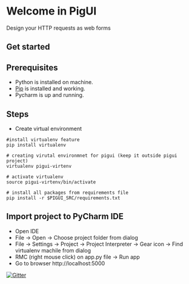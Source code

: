 # Welcome in PigUI
Design your HTTP requests as web forms

## Get started

## Prerequisites
- Python is installed on machine.
- [Pip](https://pip.pypa.io/en/stable/) is installed and working.
- Pycharm is up and running.

## Steps
- Create virtual environment 

```
#install virtualenv feature
pip install virtualenv 

# creating virutal environmnet for pigui (keep it outside pigui project)
virtualenv pigui-virtenv 

# activate virtualenv
source pigui-virtenv/bin/activate 

# install all packages from requirements file
pip install -r $PIGUI_SRC/requirements.txt 
```

## Import project to PyCharm IDE
- Open IDE
- File -> Open -> Choose project folder from dialog
- File -> Settings -> Project -> Project Interpreter -> Gear icon -> Find virtualenv machile from dialog
- RMC (right mouse click) on app.py file -> Run app
- Go to browser http://localhost:5000

[![Gitter](https://badges.gitter.im/damian0o/pigui.svg)](https://gitter.im/damian0o/pigui?utm_source=badge&utm_medium=badge&utm_campaign=pr-badge&utm_content=badge)
